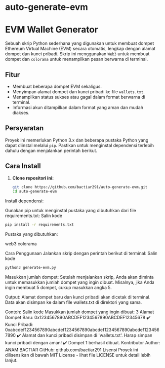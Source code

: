 # auto-generate-evm
# EVM Wallet Generator

Sebuah skrip Python sederhana yang digunakan untuk membuat dompet Ethereum Virtual Machine (EVM) secara otomatis, lengkap dengan alamat dompet dan kunci pribadi. Skrip ini menggunakan `Web3` untuk membuat dompet dan `colorama` untuk menampilkan pesan berwarna di terminal.

## Fitur

- Membuat beberapa dompet EVM sekaligus.
- Menyimpan alamat dompet dan kunci pribadi ke file `wallets.txt`.
- Menampilkan status sukses atau gagal dalam format berwarna di terminal.
- Informasi akun ditampilkan dalam format yang aman dan mudah diakses.

## Persyaratan

Proyek ini memerlukan Python 3.x dan beberapa pustaka Python yang dapat diinstal melalui `pip`. Pastikan untuk menginstal dependensi terlebih dahulu dengan menjalankan perintah berikut.

## Cara Install

1. **Clone repositori ini:**

   ```bash
   git clone https://github.com/bactiar291/auto-generate-evm.git
   cd auto-generate-evm
   ```
Install dependensi:

Gunakan pip untuk menginstal pustaka yang dibutuhkan dari file requirements.txt:
Salin kode

```bash
pip install -r requirements.txt
```
Pustaka yang dibutuhkan:

web3
colorama

Cara Penggunaan
Jalankan skrip dengan perintah berikut di terminal:
Salin kode

```bash
python3 generate-evm.py
```
Masukkan jumlah dompet:
Setelah menjalankan skrip, Anda akan diminta untuk memasukkan jumlah dompet yang ingin dibuat. Misalnya, jika Anda ingin membuat 5 dompet, cukup masukkan angka 5.

Output:
Alamat dompet baru dan kunci pribadi akan dicetak di terminal.
Data akan disimpan ke dalam file wallets.txt di direktori yang sama.

Contoh:
Salin kode
Masukkan jumlah dompet yang ingin dibuat: 3
Alamat Dompet Baru: 0x1234567890ABCDEF1234567890ABCDEF12345678 ✔️
Kunci Pribadi: 0xabcdef1234567890abcdef1234567890abcdef1234567890abcdef1234567890 ✔️
Alamat dan kunci pribadi disimpan di 'wallets.txt'. Harap simpan kunci pribadi dengan aman! ✔️
Dompet 1 berhasil dibuat.
Kontributor
Author: ANAM BACTIAR
GitHub: github.com/bactiar291
Lisensi
Proyek ini dilisensikan di bawah MIT License - lihat file LICENSE untuk detail lebih lanjut.

